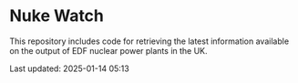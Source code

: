# Nuke Watch

This repository includes code for retrieving the latest information available on the output of EDF nuclear power plants in the UK.

Last updated: 2025-01-14 05:13